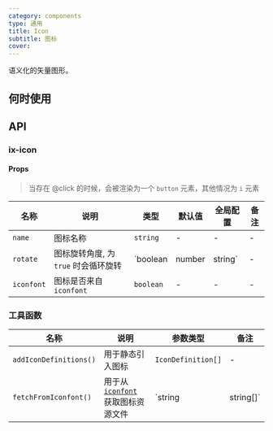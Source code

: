 ```yaml
---
category: components
type: 通用
title: Icon
subtitle: 图标
cover:
---
```


语义化的矢量图形。

## 何时使用

## API

### ix-icon

#### Props

> 当存在 @click 的时候，会被渲染为一个 `button` 元素，其他情况为 `i` 元素

| 名称 | 说明 | 类型  | 默认值 | 全局配置 | 备注 |
| --- | --- | --- | --- | --- | --- |
| `name`| 图标名称 | `string` | - | - | - |
| `rotate` | 图标旋转角度, 为 `true` 时会循环旋转 | `boolean|number|string` | - | - | - |
| `iconfont` | 图标是否来自 `iconfont` | `boolean` | - | - | - |

### 工具函数

| 名称 | 说明 | 参数类型 | 备注 |
| --- | --- | --- | --- |
| `addIconDefinitions()` | 用于静态引入图标 | `IconDefinition[]` | - |
| `fetchFromIconfont()` | 用于从 [`iconfont`](https://www.iconfont.cn) 获取图标资源文件 | `string|string[]` | - |
